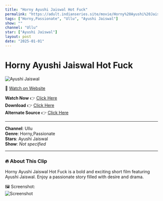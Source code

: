```yaml
---
title: "Horny Ayushi Jaiswal Hot Fuck"
permalink: "https://adult.indianseries.site/movie/Horny%20Ayushi%20Jaiswal%20Hot%20Fuck"
tags: ["Horny,Passionate", "Ullu", "Ayushi Jaiswal"]
show: ""
channel: "Ullu"
star: ["Ayushi Jaiswal"]
layout: post
date: "2025-01-01"
---
```


# Horny Ayushi Jaiswal Hot Fuck

![Ayushi Jaiswal](https://shorts.desisins.com/wp-content/uploads/2023/12/Ayushi-Jaiswal-Horny-Ullu-DesiSins.com_.jpg)

🔗 [Watch on Website](https://adult.indianseries.site/movie/Horny%20Ayushi%20Jaiswal%20Hot%20Fuck)

**Watch Now** 👉 [Click Here](https://adult.indianseries.site/movie/Horny%20Ayushi%20Jaiswal%20Hot%20Fuck)  
**Download** 👉 [Click Here](https://adult.indianseries.site/movie/Horny%20Ayushi%20Jaiswal%20Hot%20Fuck)  
**Alternate Source** 👉 [Click Here](https://adult.indianseries.site/movie/Horny%20Ayushi%20Jaiswal%20Hot%20Fuck)

---

**Channel**: Ullu  
**Genre**: Horny,Passionate  
**Stars**: Ayushi Jaiswal  
**Show**: *Not specified*

---

### 🔥 About This Clip

Horny Ayushi Jaiswal Hot Fuck is a bold and exciting short film featuring Ayushi Jaiswal. Enjoy a passionate story filled with desire and drama.
 
🖼️ Screenshot:  
![Screenshot](https://shorts.desisins.com/wp-content/uploads/2023/12/Ayushi-Jaiswal-Horny-Ullu-DesiSins.com_.jpg)
